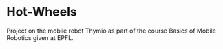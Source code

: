 # Hot-Wheels
Project on the mobile robot Thymio as part of the course Basics of Mobile Robotics given at EPFL.

